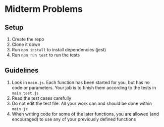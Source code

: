 # Midterm Problems

## Setup

1. Create the repo
2. Clone it down
3. Run `npm install` to install dependencies (jest)
4. Run `npm run test` to run the tests

## Guidelines

1. Look in `main.js`. Each function has been started for you, but has no code or parameters. Your job is to finish them according to the tests in `main.test.js`
2. Read the test cases carefully
3. Do not edit the test file. All your work can and should be done within `main.js`
4. When writing code for some of the later functions, you are allowed (and encouraged) to use any of your previously defined functions
